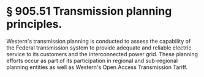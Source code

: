 # § 905.51   Transmission planning principles.

Western's transmission planning is conducted to assess the capability of the Federal transmission system to provide adequate and reliable electric service to its customers and the interconnected power grid. These planning efforts occur as part of its participation in regional and sub-regional planning entities as well as Western's Open Access Transmission Tariff.




